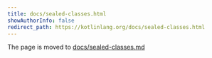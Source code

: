 ```yaml
---
title: docs/sealed-classes.html
showAuthorInfo: false
redirect_path: https://kotlinlang.org/docs/sealed-classes.html
---
```


The page is moved to [docs/sealed-classes.md](docs/sealed-classes.md)

